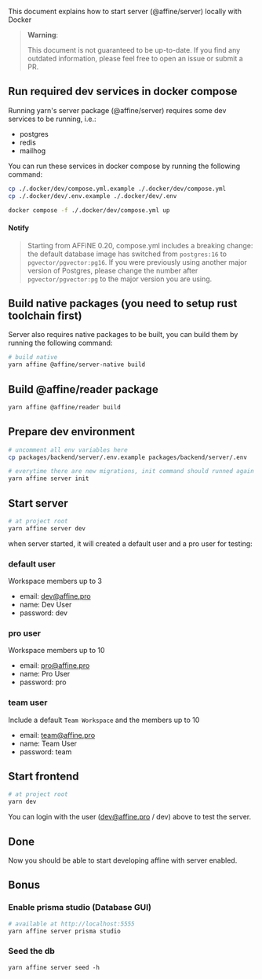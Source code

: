 This document explains how to start server (@affine/server) locally with Docker

> **Warning**:
>
> This document is not guaranteed to be up-to-date.
> If you find any outdated information, please feel free to open an issue or submit a PR.

## Run required dev services in docker compose

Running yarn's server package (@affine/server) requires some dev services to be running, i.e.:

- postgres
- redis
- mailhog

You can run these services in docker compose by running the following command:

```sh
cp ./.docker/dev/compose.yml.example ./.docker/dev/compose.yml
cp ./.docker/dev/.env.example ./.docker/dev/.env

docker compose -f ./.docker/dev/compose.yml up
```

#### Notify

> Starting from AFFiNE 0.20, compose.yml includes a breaking change: the default database image has switched from `postgres:16` to `pgvector/pgvector:pg16`. If you were previously using another major version of Postgres, please change the number after `pgvector/pgvector:pg` to the major version you are using.

## Build native packages (you need to setup rust toolchain first)

Server also requires native packages to be built, you can build them by running the following command:

```sh
# build native
yarn affine @affine/server-native build
```

## Build @affine/reader package

```sh
yarn affine @affine/reader build
```

## Prepare dev environment

```sh
# uncomment all env variables here
cp packages/backend/server/.env.example packages/backend/server/.env

# everytime there are new migrations, init command should runned again
yarn affine server init
```

## Start server

```sh
# at project root
yarn affine server dev
```

when server started, it will created a default user and a pro user for testing:

### default user

Workspace members up to 3

- email: dev@affine.pro
- name: Dev User
- password: dev

### pro user

Workspace members up to 10

- email: pro@affine.pro
- name: Pro User
- password: pro

### team user

Include a default `Team Workspace` and the members up to 10

- email: team@affine.pro
- name: Team User
- password: team

## Start frontend

```sh
# at project root
yarn dev
```

You can login with the user (dev@affine.pro / dev) above to test the server.

## Done

Now you should be able to start developing affine with server enabled.

## Bonus

### Enable prisma studio (Database GUI)

```sh
# available at http://localhost:5555
yarn affine server prisma studio
```

### Seed the db

```
yarn affine server seed -h
```
